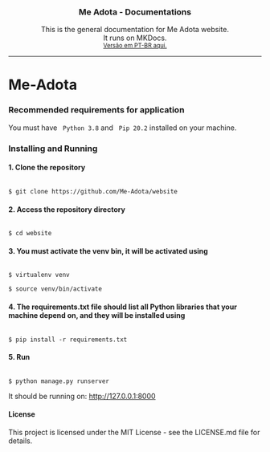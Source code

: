 <h3 align="center"><b>Me Adota - Documentations</b></h3>
<p align="center">
    This is the general documentation for Me Adota website.
    <br>
    It runs on MKDocs.
    <br>
    <small><a href="">Versão em PT-BR aqui.</a></small>
</p>
</div>
<hr>

# Me-Adota

### Recommended requirements for application

You must have <code> Python 3.8</code> and <code> Pip 20.2</code> installed on your machine.

### Installing and Running

#### 1. Clone the repository

<code>
$ git clone https://github.com/Me-Adota/website
</code>

#### 2. Access the repository directory

<code>
$ cd website
</code>

#### 3. You must activate the venv bin, it will be activated using

<code>
$ virtualenv venv
</code>
<code>
$ source venv/bin/activate
</code>

#### 4. The requirements.txt file should list all Python libraries that your machine depend on, and they will be installed using

<code>
$ pip install -r requirements.txt
</code>

#### 5. Run

<code>
$ python manage.py runserver
</code>


It should be running on: http://127.0.0.1:8000

#### License

This project is licensed under the MIT License - see the LICENSE.md file for details.